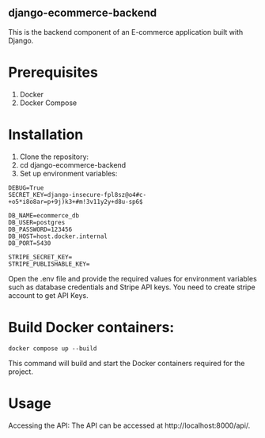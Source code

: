 ## django-ecommerce-backend
This is the backend component of an E-commerce application built with Django.

# Prerequisites
1. Docker
2. Docker Compose
# Installation
1. Clone the repository:
2. cd django-ecommerce-backend
3. Set up environment variables:

```
DEBUG=True
SECRET_KEY=django-insecure-fpl8sz@o4#c-+o5*i8o8ar=p+9j)k3+#m!3v11y2y+d8u-sp6$

DB_NAME=ecommerce_db
DB_USER=postgres
DB_PASSWORD=123456
DB_HOST=host.docker.internal
DB_PORT=5430

STRIPE_SECRET_KEY=
STRIPE_PUBLISHABLE_KEY=
```

Open the .env file and provide the required values for environment variables such as database credentials and Stripe API keys.
You need to create stripe account to get API Keys.

# Build Docker containers:

```docker compose up --build```

This command will build and start the Docker containers required for the project.

# Usage
Accessing the API: The API can be accessed at http://localhost:8000/api/.







